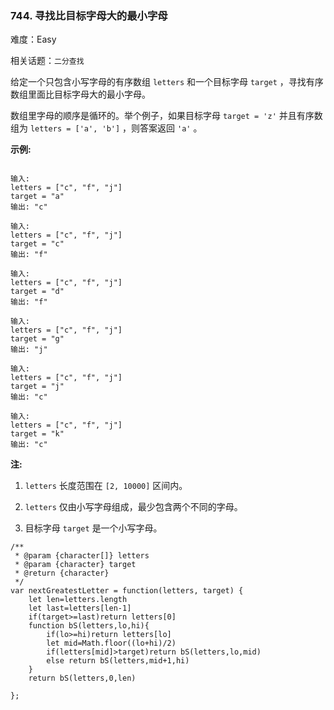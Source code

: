 ### 744. 寻找比目标字母大的最小字母

难度：Easy

相关话题：`二分查找`

给定一个只包含小写字母的有序数组 `letters` 和一个目标字母 `target` ，寻找有序数组里面比目标字母大的最小字母。



数组里字母的顺序是循环的。举个例子，如果目标字母 `target = 'z'`  并且有序数组为 `letters = ['a', 'b']` ，则答案返回 `'a'` 。



**示例:** 



```

输入:
letters = ["c", "f", "j"]
target = "a"
输出: "c"

输入:
letters = ["c", "f", "j"]
target = "c"
输出: "f"

输入:
letters = ["c", "f", "j"]
target = "d"
输出: "f"

输入:
letters = ["c", "f", "j"]
target = "g"
输出: "j"

输入:
letters = ["c", "f", "j"]
target = "j"
输出: "c"

输入:
letters = ["c", "f", "j"]
target = "k"
输出: "c"
```


**注:** 




1.  `letters` 长度范围在 `[2, 10000]` 区间内。

2.  `letters`  仅由小写字母组成，最少包含两个不同的字母。

3. 目标字母 `target`  是一个小写字母。




```
/**
 * @param {character[]} letters
 * @param {character} target
 * @return {character}
 */
var nextGreatestLetter = function(letters, target) {
    let len=letters.length
    let last=letters[len-1]
    if(target>=last)return letters[0]
    function bS(letters,lo,hi){
        if(lo>=hi)return letters[lo]
        let mid=Math.floor((lo+hi)/2)
        if(letters[mid]>target)return bS(letters,lo,mid)
        else return bS(letters,mid+1,hi)
    }
    return bS(letters,0,len)
    
};
```

